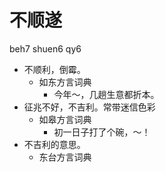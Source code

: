 # 不顺遂
beh7 shuen6 qy6
+ 不顺利，倒霉。
  * 如东方言词典
    - 今年～，几趟生意都折本。
+ 征兆不好，不吉利。常带迷信色彩
  * 如皋方言词典
    - 初一日子打了个碗，～！
+ 不吉利的意思。
  * 东台方言词典
